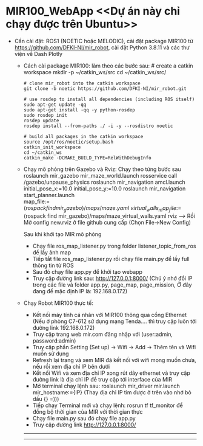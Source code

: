 # MIR100_WebApp <<Dự án này chỉ chạy được trên Ubuntu>>
- Cần cài đặt: ROS1 (NOETIC hoặc MELODIC), cài đặt package MIR100 từ https://github.com/DFKI-NI/mir_robot, cài đặt Python 3.8.11 và các thư viện về Dash Plotly
  + Cách cài package MIR100: làm theo các bước sau:
        # create a catkin workspace
        mkdir -p ~/catkin_ws/src
        cd ~/catkin_ws/src/
        
        # clone mir_robot into the catkin workspace
        git clone -b noetic https://github.com/DFKI-NI/mir_robot.git
        
        # use rosdep to install all dependencies (including ROS itself)
        sudo apt-get update -qq
        sudo apt-get install -qq -y python-rosdep
        sudo rosdep init
        rosdep update
        rosdep install --from-paths ./ -i -y --rosdistro noetic
        
        # build all packages in the catkin workspace
        source /opt/ros/noetic/setup.bash
        catkin_init_workspace
        cd ~/catkin_ws
        catkin_make -DCMAKE_BUILD_TYPE=RelWithDebugInfo

  + Chạy mô phỏng trên Gazebo và Rviz: Chạy theo từng bước sau
    roslaunch mir_gazebo mir_maze_world.launch
    rosservice call /gazebo/unpause_physics
    roslaunch mir_navigation amcl.launch initial_pose_x:=10.0 initial_pose_y:=10.0
    roslaunch mir_navigation start_planner.launch \
    map_file:=$(rospack find mir_gazebo)/maps/maze.yaml \
    virtual_walls_map_file:=$(rospack find mir_gazebo)/maps/maze_virtual_walls.yaml
    rviz     --> Rồi Mở config new.rviz ở file github cung cấp (Chọn File->New Config)

    Sau khi khởi tạo MIR mô phỏng
    - Chạy file ros_map_listener.py trong folder listener_topic_from_ros để lấy ảnh map
    - Tiếp tắt file ros_map_listener.py rồi chạy file main.py để lấy full thông tin từ ROS
    - Sau đó chạy file app.py để khởi tạo webapp
    - Truy cập đường link sau: http://127.0.0.1:8000/ (Chú ý nhớ đổi IP trong các file và folder app.py, page_map, page_mission, Ở đây đang để mặc định IP là: 192.168.0.172)

  + Chạy Robot MIR100 thực tế:
    - Kết nối máy tính cá nhân với MIR100 thông qua cổng Ethernet (Nếu ở phòng C7-612 sử dụng mạng Tenda.... thì truy cập luôn tới đường link 192.168.0.172)
    - Truy cập trang web mir.com đăng nhập với (user:admin, password:admin)
    - Truy cập phần Setting (Set up) -> Wifi -> Add -> Thêm tên và Wifi muốn sử dụng
    - Refresh lại trang và xem MIR đã kết nối với wifi mong muốn chưa, nếu rồi xem địa chỉ IP bên dưới
    - Kết nối Wifi và xem địa chỉ IP xong rút dây ethernet và truy cập đường link là địa chỉ IP để truy cập tới interface của MIR
    - Mở terminal chạy lệnh sau: roslaunch mir_driver mir.launch mir_hostname:={IP} (Thay địa chỉ IP tìm được ở trên vào nhớ bỏ dấu {} =)))
    - Tiếp chạy Terminal mới và chạy lệnh: rosrun tf tf_monitor để đồng bộ thời gian của MIR với thời gian thực
    - Chạy file main.py sau đó chạy file app.py
    - Truy cập đường link http://127.0.0.1:8000/

    *********************************************************************************
    *********************************************************************************
